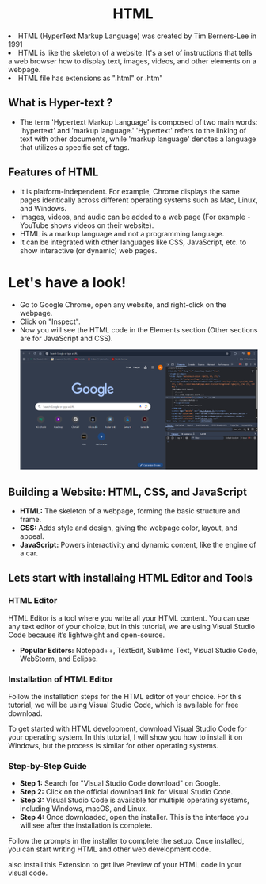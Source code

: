 <h1 align="center">HTML</h1>

<p>
  
  <li>HTML (HyperText Markup Language) was created by Tim Berners-Lee in 1991 </li>

  <li>HTML is like the skeleton of a website. It's a set of instructions that tells a web browser how to display text, images, videos, and other elements on a webpage. </li>

  <li>HTML file has extensions as ".html" or .htm"</li>

</p>
  <p>    
    <h2>What is Hyper-text ?</h2>
    <ul>
      <li>The term 'Hypertext Markup Language' is composed of two main words: 'hypertext' and 'markup language.' 'Hypertext' refers to the linking of text with other documents, while 'markup language' denotes a language that utilizes a specific set of tags.</li>  
    </ul>
  </p>

<p><h2>Features of HTML</h2>
  <ul>
    <li>It is platform-independent. For example, Chrome displays the same pages identically across different operating systems such as Mac, Linux, and Windows.</li>
    <li>Images, videos, and audio can be added to a web page (For example - YouTube shows videos on their website).</li>
    <li>HTML is a markup language and not a programming language.</li>
    <li>It can be integrated with other languages like CSS, JavaScript, etc. to show interactive (or dynamic) web pages.</li>
  </ul>
</p>

<h1>Let's have a look!</h1>
<ul>
  <li>Go to Google Chrome, open any website, and right-click on the webpage.</li>
  <li>Click on "Inspect".</li>
  <li>Now you will see the HTML code in the Elements section (Other sections are for JavaScript and CSS).</li>
    <p align="center">
      <img src="https://github.com/Aditya948351/Web_Dev/blob/main/uploads/Screenshot%202025-04-29%20194944.png?raw=true" alt="Inspect Screenshot" width="800"/>
    </p>
</ul>

<h2>Building a Website: HTML, CSS, and JavaScript</h2>
<ul>
  <li><strong>HTML:</strong> The skeleton of a webpage, forming the basic structure and frame.</li>
  <li><strong>CSS:</strong> Adds style and design, giving the webpage color, layout, and appeal.</li>
  <li><strong>JavaScript:</strong> Powers interactivity and dynamic content, like the engine of a car.</li>
</ul>

<h2>Lets start with installaing HTML Editor and Tools</h2>
<h3>HTML Editor</h3>
<p>HTML Editor is a tool where you write all your HTML content. You can use any text editor of your choice, but in this tutorial, we are using Visual Studio Code because it’s lightweight and open-source.</p>
<ul>
  <li><strong>Popular Editors:</strong> Notepad++, TextEdit, Sublime Text, Visual Studio Code, WebStorm, and Eclipse.</li>
</ul>

<h3>Installation of HTML Editor</h3>
<p>Follow the installation steps for the HTML editor of your choice. For this tutorial, we will be using Visual Studio Code, which is available for free download.</p>

<p>To get started with HTML development, download Visual Studio Code for your operating system. In this tutorial, I will show you how to install it on Windows, but the process is similar for other operating systems.</p>

<h3>Step-by-Step Guide</h3>
<ul>
  <li><strong>Step 1:</strong> Search for "Visual Studio Code download" on Google.</li>
  <li><strong>Step 2:</strong> Click on the official download link for Visual Studio Code.</li>
  <li><strong>Step 3:</strong> Visual Studio Code is available for multiple operating systems, including Windows, macOS, and Linux.</li>
  <li><strong>Step 4:</strong> Once downloaded, open the installer. This is the interface you will see after the installation is complete.</li>
</ul>

<p>Follow the prompts in the installer to complete the setup. Once installed, you can start writing HTML and other web development code.</p>

<p>also install this Extension to get live Preview of your HTML code in your visual code.</p>
